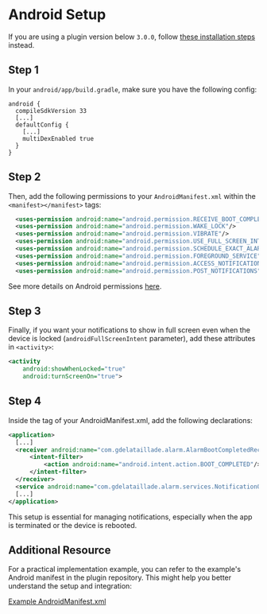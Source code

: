 # Android Setup

If you are using a plugin version below `3.0.0`, follow [these installation steps](https://github.com/gdelataillade/alarm/blob/a2b736807e03ae1f3a60f234ad0b4f686ac59520/help/INSTALL-ANDROID.md) instead.

## Step 1
In your `android/app/build.gradle`, make sure you have the following config:
```Gradle
android {
  compileSdkVersion 33
  [...]
  defaultConfig {
    [...]
    multiDexEnabled true
  }
}
```

## Step 2
Then, add the following permissions to your `AndroidManifest.xml` within the `<manifest></manifest>` tags:

```xml
  <uses-permission android:name="android.permission.RECEIVE_BOOT_COMPLETED"/>
  <uses-permission android:name="android.permission.WAKE_LOCK"/>
  <uses-permission android:name="android.permission.VIBRATE"/>
  <uses-permission android:name="android.permission.USE_FULL_SCREEN_INTENT"/>
  <uses-permission android:name="android.permission.SCHEDULE_EXACT_ALARM"/>
  <uses-permission android:name="android.permission.FOREGROUND_SERVICE" />
  <uses-permission android:name="android.permission.ACCESS_NOTIFICATION_POLICY" />
  <uses-permission android:name="android.permission.POST_NOTIFICATIONS" />
```

See more details on Android permissions [here](https://developer.android.com/reference/android/Manifest.permission).

## Step 3
Finally, if you want your notifications to show in full screen even when the device is locked (`androidFullScreenIntent` parameter), add these attributes in `<activity>`:

```xml
<activity
    android:showWhenLocked="true"
    android:turnScreenOn="true">
```

## Step 4
Inside the <application> tag of your AndroidManifest.xml, add the following declarations:
```xml
<application>
  [...]
  <receiver android:name="com.gdelataillade.alarm.AlarmBootCompletedReceiver">
      <intent-filter>
          <action android:name="android.intent.action.BOOT_COMPLETED"/>
      </intent-filter>
  </receiver>
  <service android:name="com.gdelataillade.alarm.services.NotificationOnKillService" />
  [...]
</application>
```

This setup is essential for managing notifications, especially when the app is terminated or the device is rebooted.

## Additional Resource

For a practical implementation example, you can refer to the example's Android manifest in the plugin repository. This might help you better understand the setup and integration:

[Example AndroidManifest.xml](https://github.com/gdelataillade/alarm/blob/main/example/android/app/src/main/AndroidManifest.xml)
